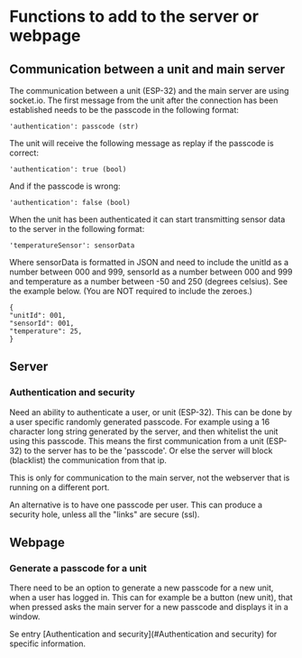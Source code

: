 # Functions to add to the server or webpage
## Communication between a unit and main server
The communication between a unit (ESP-32) and the main server are using socket.io. 
The first message from the unit after the connection has been established needs to be the passcode in the following format:
       
    'authentication': passcode (str)

The unit will receive the following message as replay if the passcode is correct:

    'authentication': true (bool)

And if the passcode is wrong:

    'authentication': false (bool)
    
When the unit has  been authenticated it can start transmitting sensor data to the server in the following format:

    'temperatureSensor': sensorData
    
Where sensorData is formatted in JSON and need to include the unitId as a number between 000 and 999, 
sensorId as a number between 000 and 999 and 
temperature as a number between -50 and 250 (degrees celsius). 
See the example below. (You are NOT required to include the zeroes.) 

    {
    "unitId": 001,
    "sensorId": 001,
    "temperature": 25,
    }
    
    
## Server

### Authentication and security
Need an ability to authenticate a user, or unit (ESP-32). This can be done by a user specific randomly generated passcode. 
For example using a 16 character long string generated by the server, and then whitelist the unit using this passcode. 
This means the first communication from a unit (ESP-32) to the server has to be the 'passcode'. Or else the server will block (blacklist) the communication from that ip. 

This is only for communication to the main server, not the webserver that is running on a different port.   

An alternative is to have one passcode per user. This can produce a security hole, unless all the "links" are secure (ssl).
## Webpage

### Generate a passcode for a unit
There need to be an option to generate a new passcode for a new unit, when a user has logged in.
This can for example be a button (new unit), that when pressed asks the main server for a new passcode and displays it in a window.
 
Se entry [Authentication and security](#Authentication and security) for specific information.
 